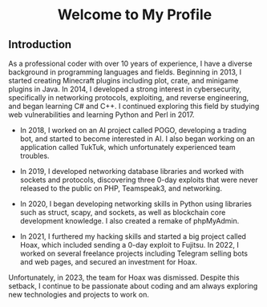 <h1 style="text-align: center;"> Welcome to My Profile </h1> 

## Introduction

As a professional coder with over 10 years of experience, I have a diverse background in programming languages and fields. Beginning in 2013, I started creating Minecraft plugins including plot, crate, and minigame plugins in Java. In 2014, I developed a strong interest in cybersecurity, specifically in networking protocols, exploiting, and reverse engineering, and began learning C# and C++. I continued exploring this field by studying web vulnerabilities and learning Python and Perl in 2017.

- In 2018, I worked on an AI project called POGO, developing a trading bot, and started to become interested in AI. I also began working on an application called TukTuk, which unfortunately experienced team troubles.
 
- In 2019, I developed networking database libraries and worked with sockets and protocols, discovering three 0-day exploits that were never released to the public on PHP, Teamspeak3, and networking.

- In 2020, I began developing networking skills in Python using libraries such as struct, scapy, and sockets, as well as blockchain core development knowledge. I also created a remake of phpMyAdmin. 

- In 2021, I furthered my hacking skills and started a big project called Hoax, which included sending a 0-day exploit to Fujitsu. In 2022,
I worked on several freelance projects including Telegram selling bots and web pages, and secured an investment for Hoax.

Unfortunately, in 2023, the team for Hoax was dismissed. Despite this setback, I continue to be passionate about coding and am always exploring new technologies and projects to work on.
